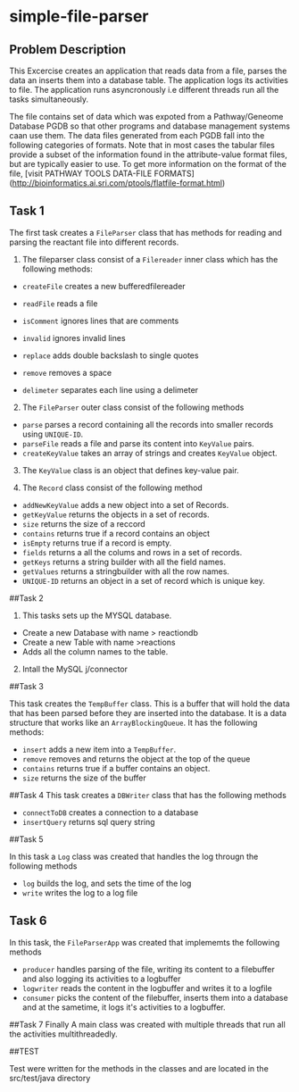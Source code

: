 #                                            simple-file-parser

## Problem Description
This Excercise creates an application that reads data from a file, parses the data an inserts them into a database table.
The application logs its activities to file.
The application runs asyncronously i.e different threads run all the tasks simultaneously.

The file contains set of data  which was expoted from a Pathway/Geneome Database PGDB so that other programs and database management systems caan use them.
The data files generated from each PGDB fall into the following categories of formats. Note that in most cases the tabular files provide a subset of the information found in the attribute-value format files, but are typically easier to use.
To get more information on the format of the file, [visit PATHWAY TOOLS DATA-FILE FORMATS] (http://bioinformatics.ai.sri.com/ptools/flatfile-format.html)




## Task 1

 The first task creates a `FileParser` class that has methods for reading and parsing the reactant file into different records.
1. The fileparser class consist of a `Filereader` inner class which has the following methods:

- `createFile` creates a new bufferedfilereader

- `readFile` reads a file

- `isComment` ignores lines that are comments

- `invalid` ignores invalid lines

- `replace` adds double backslash to single quotes

- `remove` removes a space

- `delimeter` separates each line using a delimeter

 2. The `FileParser` outer class consist of the following methods
 
- `parse` parses a record containing all the records into smaller records using `UNIQUE-ID`.
- `parseFile` reads a file and parse its content into `KeyValue` pairs.
- `createKeyValue` takes an array of strings and creates `KeyValue` object.

3. The `KeyValue` class is an object that defines key-value pair.

4. The `Record` class consist of the following method
- `addNewKeyValue` adds a new object into a set of Records.
- `getKeyValue` returns the objects in a set of records.
- `size` returns the size of a reccord
- `contains` returns true if a record contains an object
- `isEmpty` returns true if a record is empty.
- `fields` returns a all the colums and rows in a set of records.
- `getKeys` returns a string builder with all the field names.
- `getValues` returns a stringbuilder with all the row names.
- `UNIQUE-ID` returns an object in a set of record which is unique key.

##Task 2

1. This tasks sets up the MYSQL database.
- Create a new Database with name > reactiondb
- Create a new Table with name >reactions
- Adds all the column names to the table.

2. Intall the MySQL j/connector

##Task 3

This task creates the `TempBuffer` class. This is a buffer that will hold the data that has been parsed before they are inserted into the database.
It is a data structure that works like an `ArrayBlockingQueue`. It has the following methods:

- `insert` adds a new item into a `TempBuffer`.
- `remove` removes and returns the object at the top of the queue
- `contains` returns true if a buffer contains an object.
- `size` returns the size of the buffer

##Task 4
This task creates a `DBWriter` class that has the following methods

- `connectToDB` creates a connection to a database
- `insertQuery` returns sql query string

##Task 5

In this task a `Log` class was created that handles the log througn the following methods

- `log` builds the log, and sets the time of the log
- `write` writes the log to a log file


## Task 6

In this task, the `FileParserApp` was created that implememts the following methods

- `producer` handles parsing of the file, writing its content to a filebuffer and also logging its activities to a logbuffer
- `logwriter` reads the content in the logbuffer and writes it to a logfile
- `consumer` picks the content of the filebuffer, inserts them into a database and at the sametime, it logs it's activities to a logbuffer.


##Task 7
Finally A main class was created with multiple threads that run all the activities multithreadedly. 

##TEST

Test were written for the methods in the classes and are located in the src/test/java directory







